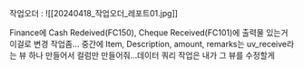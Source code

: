 작업오더 : 
![[20240418_작업오더_레포트01.jpg]]

Finance에 Cash Redeived(FC150), Cheque Received(FC101)에 출력물 있는거 이걸로 변경 작업좀...
중간에 Item, Description, amount, remarks는 uv_receive라는 뷰 하나 만들어서 컬럼만 만들어줘...데이터 쿼리 작업은 내가 그 뷰를 수정할게